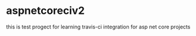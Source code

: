 # aspnetcoreciv2

this is test progect for learning travis-ci integration for asp net core projects
